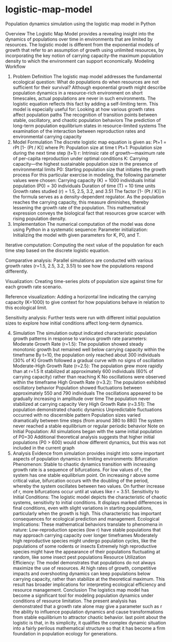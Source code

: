 # logistic-map-model
Population dynamics simulation using the logistic map model in Python

Overview
The Logistic Map Model provides a revealing insight into the dynamics of populations over time in environments that are limited by resources. The logistic model is different from the exponential models of growth that refer to an assumption of growth using unlimited resources, by incorporating the key notion of carrying capacity-the maximum population density to which the environment can support economically. 
Modeling Workflow
1. Problem Definition
The logistic map model addresses the fundamental ecological question: What do populations do when resources are not sufficient for their survival? Although exponential growth might describe population dynamics in a resource-rich environment on short timescales, actual populations are never in such environments. The logistic equation reflects this fact by adding a self-limiting term.
This model is especially useful for:
Looking at how various growth rates affect population paths
The recognition of transition points between stable, oscillatory, and chaotic population behaviors
The prediction of long-term population equilibrium states in resource-limited systems
The examination of the interaction between reproduction rates and environmental carrying capacity
2. Model Formulation
The discrete logistic map equation is given as:
Pt+1 = rPt [1- (Pt / K)]
where
Pt: Population size at time t
Pt+1: Population size during the next time step (t+1)
r: Intrinsic rate of growth—maximum rate of per-capita reproduction under optimal conditions
K: Carrying capacity—the highest sustainable population size in the presence of environmental limits
P0: Starting population size that initiates the growth process
For this particular exercise in modeling, the following parameter values were chosen:
Carrying capacity (K) = 1000 individuals
Initial population (P0) = 30 individuals
Duration of time (T) = 10 time units
Growth rates studied (r) = 1.5, 2.5, 3.2, and 3.51
The factor [1- (Pt / K)] in the formula serves as a density-dependent regulator. As the population reaches the carrying capacity, this measure diminishes, thereby lessening the growth rate of the population. This mathematical expression conveys the biological fact that resources grow scarcer with rising population density.
3. Implementation
The numerical computation of the model was done using Python in a systematic sequence:
Parameter initialization: Initializing the model with given parameters for K, P0, and T.


Iterative computation: Computing the next value of the population for each time step based on the discrete logistic equation.


Comparative analysis: Parallel simulations are conducted with various growth rates (r=1.5, 2.5, 3.2, 3.51) to see how the populations respond differently.


Visualization: Creating time-series plots of population size against time for each growth rate scenario.


Reference visualization: Adding a horizontal line indicating the carrying capacity (K=1000) to give context for how populations behave in relation to this ecological limit.


Sensitivity analysis: Further tests were run with different initial population sizes to explore how initial conditions affect long-term dynamics.


4. Simulation
The simulation output indicated characteristic population growth patterns in response to various growth rate parameters:
Moderate Growth Rate (r=1.5):
The population showed steady monotonic growth but remained well below carrying capacity within the timeframe
By t=10, the population only reached about 300 individuals (30% of K)
Growth followed a gradual curve with no signs of oscillation
Moderate-High Growth Rate (r=2.5):
The population grew more rapidly than at r=1.5
It stabilized at approximately 600 individuals (60% of carrying capacity) rather than reaching K
No oscillations were observed within the timeframe
High Growth Rate (r=3.2):
The population exhibited oscillatory behavior
Population showed fluctuations between approximately 550 and 790 individuals
The oscillations appeared to be gradually increasing in amplitude over time
The population never stabilized at carrying capacity
Very High Growth Rate (r=3.51):
The population demonstrated chaotic dynamics
Unpredictable fluctuations occurred with no discernible pattern
Population sizes varied dramatically between time steps (from around 380 to 880)
The system never reached a stable equilibrium or regular periodic behavior
Note on Initial Population:
All simulations began with the same initial population of P0=30
Additional theoretical analysis suggests that higher initial populations (P0 > 600) would show different dynamics, but this was not included in the current graph
5. Analysis
Evidence from simulation provides insight into some important aspects of population dynamics in limiting environments:
Bifurcation Phenomenon: Stable to chaotic dynamics transition with increasing growth rate is a sequence of bifurcations. For low values of r, the system has one stable equilibrium point. On increasing r above some critical value, bifurcation occurs with the doubling of the period, whereby the system oscillates between two values. On further increase of r, more bifurcations occur until at values like r = 3.51.
Sensitivity to Initial Conditions: The logistic model depicts the characteristic of chaotic systems, sensitivity to initial conditions. It displays marked differences in final conditions, even with slight variations in starting populations, particularly when the growth is high. This characteristic has important consequences for ecological prediction and management.
Ecological Implications: These mathematical behaviors translate to phenomena in nature:
Low-reproduction species (low r) have stable populations that may approach carrying capacity over longer timeframes
Moderately high reproductive species might undergo population cycles, like the populations of some rodents or insects
Extremely high reproductive species might have the appearance of their populations fluctuating at random, like some insect pest populations
Resource Utilization Efficiency: The model demonstrates that populations do not always maximize the use of resources. At high rates of growth, competitive impacts and overshooting dynamics can keep populations below carrying capacity, rather than stabilize at the theoretical maximum. This result has broader implications for interpreting ecological efficiency and resource management.
Conclusion
The logistics map  model has become a significant tool for modeling population dynamics under conditions of resource limitation. The present analysis has demonstrated that a growth rate alone may give a parameter such as r the ability to influence population dynamics and cause transformations from stable equilibrium to attractor chaotic behavior.
last point about the logistic is that, in its simplicity, it qualifies the complex dynamic situation into a fairly perilous mathematical structure so that it has become a firm foundation in population ecology for generations.
